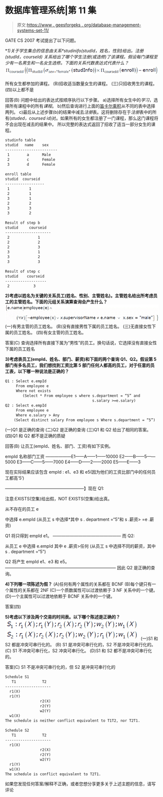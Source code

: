 # 数据库管理系统|第 11 集

> 原文:[https://www . geesforgeks . org/database-management-systems-set-11/](https://www.geeksforgeeks.org/database-management-systems-set-11/)

GATE CS 2007 考试提出了以下问题。

**1)关于学生集合的信息由关系*studinifo(studId，姓名，性别)*给出。*注册(studId，courseId)* 关系给出了哪个学生注册(或选修)了该课程。假设每门课程至少有一名男生和一名女生选修。下面的关系代数表达式代表什么？**
[![](img/55473c0a9bd55beba810c9a01eb97fa7.png)](https://media.geeksforgeeks.org/wp-content/cdn-uploads/GATE2009DBMS12.gif)

所有女生都参加的课程。
(B)招收适当数量女生的课程。
(三)只招收男生的课程。
(四)以上都不是

回答(B)
问题中给出的表达式按顺序执行以下步骤。
a)选择所有女生中的*学习*，选择所有课程中的所有*课程*。
b)然后查询进行上面的[笛卡尔乘积](http://en.wikipedia.org/wiki/Cartesian_product)从不同的表中选择两列。
c)最后从上述步骤(b)的结果中减去*注册*表。这将删除存在于*注册*表中的所有(*studed，coursed id*)对。如果所有的女生都注册了一门课程，那么这门课程将不会出现在减去的结果中。
所以完整的表达式返回了招收了适当一部分女生的课程。

```
studinfo table
studid   name    sex
------------------------
 1        a      Male
 2        c      Female 
 3        d      Female 

enroll table
studid  courseid
------------------
 1         1
 2         1
 3         1
 2         2 
 3         3
 3         2    

Result of step b
studid     courseid
---------------------
 2             1
 2             2
 2             3
 3             1
 3             2
 3             3  

Result of step c
studid    courseid
-------------------
 2           3

```

**2)考虑以姓名为关键的关系员工(姓名、性别、主管姓名)。主管姓名给出所考虑员工的主管姓名。下面的元组关系演算查询会产生什么？**
[![](img/917db389731a2952e38be2f99de056f2.png)](https://media.geeksforgeeks.org/wp-content/cdn-uploads/GATE2009DBMS22.gif) 
(一)有男主管的员工姓名。
(B)没有直接男性下属的员工姓名。
(三)无直接女性下属的员工姓名。
(四)有女主管的员工姓名。

答案(C)
查询选择所有直接下属为“男性”的员工。换句话说，它选择没有直接女性下属的员工姓名

**3)考虑表员工(empId、姓名、部门、薪资)和下面的两个查询 Q1、Q2。假设第 5 部门有多名员工，我们想找到工资比第 5 部门任何人都高的员工，对于任意的员工表，以下哪一种说法是正确的？**

```
Q1 : Select e.empId
     From employee e
     Where not exists
        (Select * From employee s where s.department = “5” and 
                                        s.salary >=e.salary)
Q2 : Select e.empId
     From employee e
     Where e.salary > Any
    (Select distinct salary From employee s Where s.department = “5”)

```

(一)Q1 是正确的查询
(二)Q2 是正确的查询
(三)Q1 和 Q2 给出了相同的答案。
(四)Q1 和 Q2 都不是正确的质疑

回答(B)
让员工(empId、姓名、部门、工资)有如下实例。

empId 名称部门工资
——————E1——A——1——10000
E2——B——5——5000
E3——C——5——7000
E4——D——2——2000
E5——E——3

现在实际结果应该包含 empId : e1、e3 和 e5(因为他们的工资比部门中的任何员工都高‘5’)

——————————————————–】现在 Q1:

注意:EXISTS(空集)给出假，NOT EXISTS(空集)给出真。

从不存在的员工 e

中选择 e.empId
(从员工 s 中选择*其中 s . department =“5”和
s .薪资> =e .薪资)

Q1 将只得到 empId e1。
————————————————
而 Q2:

从员工 e 中选择 e.empId
其中 e .薪资>任何
(从员工 s 中选择不同的薪资，其中 s . department =“5”)

Q2 将产生 empId e1、e3 和 e5。
——————————————————————————
因此 Q2 是正确的查询。

**4)下列哪一项陈述为假？**
(A)任何有两个属性的关系都在 BCNF
(B)每个键只有一个属性的关系都在 2NF
(C)一个质数属性可以过渡依赖于 3 NF 关系中的一个键。
(D)一个主属性可以过渡地依赖于 BCNF 关系中的一个键。

答案(四)

**5)考虑以下涉及两个交易的时间表。以下哪个陈述是正确的？**
[![](img/6678b1311bdfb0ec62447aaa3ed77c12.png)](https://media.geeksforgeeks.org/wp-content/cdn-uploads/GATE2009DBMS3.gif) 
(一)S1 和 S2 都是冲突可串行化的。
(B) S1 是冲突可串行化的，S2 不是冲突可串行化的。
(C) S1 不冲突可串行化，S2 冲突可串行化。
(D)S1 和 S2 都不是冲突可串行化的。

答案(C)
S1 不是冲突可串行化的，但 S2 是冲突可串行化的

```
Schedule S1
   T1            T2
---------------------
  r1(X)
  r1(Y)
                r2(X)
                r2(Y)
                w2(Y)
  w1(X)
The schedule is neither conflict equivalent to T1T2, nor T2T1.

Schedule S2
   T1            T2
---------------------
  r1(X)
                r2(X)
                r2(Y)
                w2(Y)
  r1(Y)
  w1(X)
The schedule is conflict equivalent to T2T1.

```

如果您发现任何答案/解释不正确，或者您想分享更多关于上述主题的信息，请写评论
